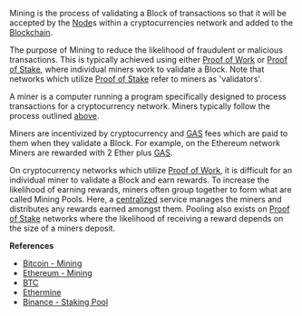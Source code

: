 Mining is the process of validating a Block of transactions so that it will be
accepted by the [Node](#WhatIsANode)s within a cryptocurrencies network and added to
the [Blockchain](#WhatIsABlockchain).

The purpose of Mining to reduce the likelihood of fraudulent or malicious transactions.
This is typically achieved using either [Proof of Work](#WhatIsProofOfWork) or [Proof of Stake](#WhatIsProofOfStake), where individual miners
work to validate a Block. Note that networks which utilize [Proof of Stake](#WhatIsProofOfStake) refer to
miners as 'validators'.

A miner is a computer running a program specifically designed to process
transactions for a cryptocurrency network. Miners typically follow the process
outlined [above](#HowAreTransactionsProcessed).

Miners are incentivized by cryptocurrency and [GAS](#WhatIsGAS) fees which are paid to them
when they validate a Block. For example, on the Ethereum network Miners
are rewarded with 2 Ether plus [GAS](#WhatIsGAS).

On cryptocurrency networks which utilize [Proof of Work](#WhatIsProofOfWork), it is difficult for an
individual miner to validate a Block and earn rewards. To increase the likelihood
of earning rewards, miners often group together to form what are called Mining Pools.
Here, a [centralized](#WhatDoesCentralizedMean) service manages the miners and distributes any rewards earned
amongst them. Pooling also exists on [Proof of Stake](#WhatIsProofOfStake) networks where the likelihood
of receiving a reward depends on the size of a miners deposit.

**References**
-   [Bitcoin - Mining](https://bitcoin.org/en/faq#mining)
-   [Ethereum - Mining](https://ethereum.org/en/developers/docs/consensus-mechanisms/pow/mining/#what-is-ethereum-mining)
-   [BTC](https://pool.btc.com/)
-   [Ethermine](https://ethermine.org/)
-   [Binance - Staking Pool](https://academy.binance.com/en/glossary/staking-pool)
